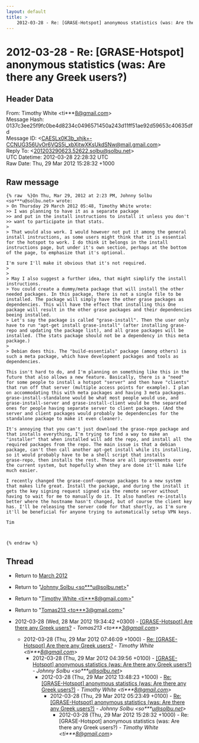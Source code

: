 ```yaml
---
layout: default
title: >
    2012-03-28 - Re: [GRASE-Hotspot] anonymous statistics (was: Are there any Greek	users?)
---
```


# 2012-03-28 - Re: [GRASE-Hotspot] anonymous statistics (was: Are there any Greek	users?)

## Header Data

From: Timothy White \<ti***8@gmail.com\><br>
Message Hash: 0137c3ee25f9fc0be4d8234c0496571450a243d11ff51ae92d59653c40635dfd<br>
Message ID: \<CAESLx0K3b_xhjk+-CCNUG356UvOr6VQS5j_xbXitwXKsUkdSNw@mail.gmail.com\><br>
Reply To: \<201203290623.52622.solbu@solbu.net\><br>
UTC Datetime: 2012-03-28 22:28:32 UTC<br>
Raw Date: Thu, 29 Mar 2012 15:28:32 +1000<br>

## Raw message

```
{% raw  %}On Thu, Mar 29, 2012 at 2:23 PM, Johnny Solbu <so***u@solbu.net> wrote:
> On Thursday 29 March 2012 05:48, Timothy White wrote:
>> I was planning to have it as a separate package
>> and put in the install instructions to install it unless you don't
>> want to participate in that stats.
>
> That would also work. I would however not put it among the general install instructions, as some users might think that it is essential for the hotspot to work. I do think it belongs in the install instructions page, but under it's own section, perhaps at the bottom of the page, to emphasize that it's optional.

I'm sure I'll make it obvious that it's not required.
>
>
> May I also suggest a further idea, that might simplify the install instructions.
> You could create a dummy/meta package that will install the other needed packages. In this package, there is not a single file to be installed. The package will simply have the other grase packages as dependencies. This will have the effect that installing this One package will result in the other grase packages and their dependencies beeing installed.
> Let's say the package is called "grase-install". Then the user only have to run "apt-get install grase-install" (after installing grase-repo and updating the package list), and all grase packages will be installed. (The stats package should not be a dependency in this meta package.)
>
> Debian does this. The "build-essentials" package (among others) is such a meta package, which have development packages and tools as dependencies.

This isn't hard to do, and I'm planning on something like this in the
future that also allows a new feature. Basically, there is a "need"
for some people to install a hotspot "server" and then have "clients"
that run off that server (multiple access points for example). I plan
on accommodating this with meta packages and having 3 meta packages.
grase-install-standalone would be what most people would use, and
grase-install-server and grase-install-client would be the separated
ones for people having separate server to client packages. (And the
server and client packages would probably be dependencies for the
standalone package to make it even cleaner).

It's annoying that you can't just download the grase-repo package and
that installs everything, I'm trying to find a way to make an
"installer" that when installed will add the repo, and install all the
required packages from the repo. The main issue is that a debian
package, can't then call another apt-get install while its installing,
so it would probably have to be a shell script that installs
grase-repo, then installs the rest. These are all improvements over
the current system, but hopefully when they are done it'll make life
much easier.

I recently changed the grase-conf-openvpn packages to a new system
that makes life great. Install the package, and during the install it
gets the key signing request signed via the remote server without
having to wait for me to manually do it. It also handles re-installs
better where the hostname hasn't changed, but of course the client key
has. I'll be releasing the server code for that shortly, as I'm sure
it'll be beneficial for anyone trying to automatically setup VPN keys.

Tim



{% endraw %}
```

## Thread

+ Return to [March 2012](/archive/2012/03)

+ Return to "[Johnny Solbu <so***u<span>@</span>solbu.net>](/authors/so___u_at_solbu_net)"
+ Return to "[Timothy White <ti***8<span>@</span>gmail.com>](/authors/ti___8_at_gmail_com)"
+ Return to "[Tomas213 <to***3<span>@</span>gmail.com>](/authors/to___3_at_gmail_com)"

+ 2012-03-28 (Wed, 28 Mar 2012 19:34:42 +0300) - [[GRASE-Hotspot] Are there any Greek users?](/archive/2012/03/2f0e04ee72e2db2c0701c62603a42cbf784d2b5bd172fc9f0ea2127d03768d53) - _Tomas213 \<to***3@gmail.com\>_
  + 2012-03-28 (Thu, 29 Mar 2012 07:46:09 +1000) - [Re: [GRASE-Hotspot] Are there any Greek users?](/archive/2012/03/c60373b987180df86eddb67785d3affd4dab31236f516fc5ee8ee789af32198c) - _Timothy White \<ti***8@gmail.com\>_
    + 2012-03-28 (Thu, 29 Mar 2012 04:39:56 +0100) - [[GRASE-Hotspot] anonymous statistics (was: Are there any Greek	users?)](/archive/2012/03/ce7e5e8d922f321ab4e2c1948e51962092aa5250baf8e261c9cbca1b6c12a78d) - _Johnny Solbu \<so***u@solbu.net\>_
      + 2012-03-28 (Thu, 29 Mar 2012 13:48:23 +1000) - [Re: [GRASE-Hotspot] anonymous statistics (was: Are there any Greek	users?)](/archive/2012/03/9f58b64cee237339ab7bddf3905ffae7fbbb9c3ea2b1b55333cce7643691aeb6) - _Timothy White \<ti***8@gmail.com\>_
        + 2012-03-28 (Thu, 29 Mar 2012 05:23:49 +0100) - [Re: [GRASE-Hotspot] anonymous statistics (was: Are there any Greek	users?)](/archive/2012/03/09ee4d43db7138b45cf0108cd34ae81c94b101fdf0a4adc4018c4a17212450d4) - _Johnny Solbu \<so***u@solbu.net\>_
          + 2012-03-28 (Thu, 29 Mar 2012 15:28:32 +1000) - Re: [GRASE-Hotspot] anonymous statistics (was: Are there any Greek	users?) - _Timothy White \<ti***8@gmail.com\>_

